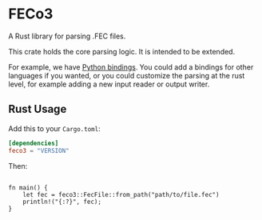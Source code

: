 # FECo3

A Rust library for parsing .FEC files.

This crate holds the core parsing logic. It is intended to be extended.

For example, we have [Python bindings](https://github.com/NickCrews/feco3).
You could add a bindings for other languages if you wanted,
or you could customize the parsing at the rust level, for example
adding a new input reader or output writer.

## Rust Usage

Add this to your `Cargo.toml`:

```toml
[dependencies]
feco3 = "VERSION"
```

Then:

```rust;

fn main() {
    let fec = feco3::FecFile::from_path("path/to/file.fec")
    println!("{:?}", fec);
}
```
